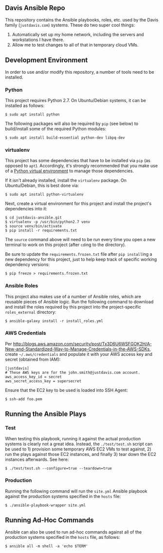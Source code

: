 Davis Ansible Repo
----------------------------------

This repository contains the Ansible playbooks, roles, etc. used by the Davis family (`justdavis.com`) systems. These do two super cool things:

1. Automatically set up my home network, including the servers and workstations I have there.
2. Allow me to test changes to all of that in temporary cloud VMs.

## Development Environment

In order to use and/or modify this repository, a number of tools need to be installed.

### Python

This project requires Python 2.7. On Ubuntu/Debian systems, it can be installed as follows:

    $ sudo apt install python

The following packages will also be required by `pip` (see below) to build/install some of the required Python modules:

    $ sudo apt install build-essential python-dev libpq-dev

### virtualenv

This project has some dependencies that have to be installed via `pip` (as opposed to `apt`). Accordingly, it's strongly recommended that you make use of a [Python virtual environment](http://docs.python-guide.org/en/latest/dev/virtualenvs/) to manage those dependencies.

If it isn't already installed, install the `virtualenv` package. On Ubuntu/Debian, this is best done via:

    $ sudo apt install python-virtualenv

Next, create a virtual environment for this project and install the project's dependencies into it:

    $ cd justdavis-ansible.git
    $ virtualenv -p /usr/bin/python2.7 venv
    $ source venv/bin/activate
    $ pip install -r requirements.txt

The `source` command above will need to be run every time you open a new terminal to work on this project (after `cd`ing to the directory).

Be sure to update the `requirements.frozen.txt` file after `pip install`ing a new dependency for this project, just to help keep track of specific working dependency versions:

    $ pip freeze > requirements.frozen.txt

### Ansible Roles

This project also makes use of a number of Ansible roles, which are reusable pieces of Ansible logic. Run the following command to download and install the roles required by this project into the project-specific `roles_external` directory:

    $ ansible-galaxy install -r install_roles.yml

### AWS Credentials

Per <http://blogs.aws.amazon.com/security/post/Tx3D6U6WSFGOK2H/A-New-and-Standardized-Way-to-Manage-Credentials-in-the-AWS-SDKs>, create `~/.aws/credentials` and populate it with your AWS access key and secret (obtained from IAM):

    [justdavis]
    # These AWS keys are for the john.smith@justdavis.com account.
    aws_access_key_id = secret
    aws_secret_access_key = supersecret

Ensure that the EC2 key to be used is loaded into SSH Agent:

    $ ssh-add foo.pem

## Running the Ansible Plays

### Test

When testing this playbook, running it against the actual production systems is clearly not a great idea. Instead, the `./test/test.sh` script can be used to 1) provision some temporary AWS EC2 VMs to test against, 2) run the plays against those EC2 instances, and finally 3) tear down the EC2 instances afterwards. See here:

    $ ./test/test.sh --configure=true --teardown=true

### Production

Running the following command will run the `site.yml` Ansible playbook against the production systems specified in the `hosts` file:

    $ ./ansible-playbook-wrapper site.yml

## Running Ad-Hoc Commands

Ansible can also be used to run ad-hoc commands against all of the production systems specified in the `hosts` file, as follows:

    $ ansible all -m shell -a 'echo $TERM'
